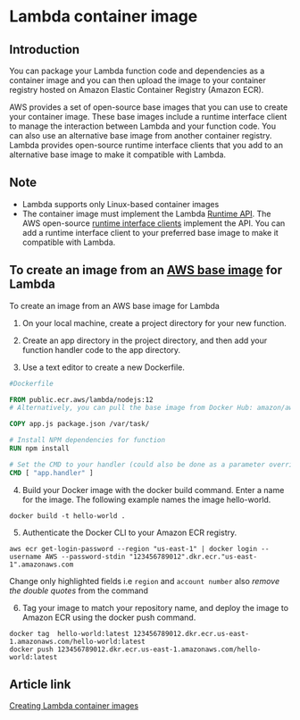 # Lambda container image

## Introduction

You can package your Lambda function code and dependencies as a container image and you can then upload the image to your container registry hosted on Amazon Elastic Container Registry (Amazon ECR).

AWS provides a set of open-source base images that you can use to create your container image. These base images include a runtime interface client to manage the interaction between Lambda and your function code.
You can also use an alternative base image from another container registry. Lambda provides open-source runtime interface clients that you add to an alternative base image to make it compatible with Lambda.

## Note
- Lambda supports only Linux-based container images
- The container image must implement the Lambda [Runtime API](https://docs.aws.amazon.com/lambda/latest/dg/runtimes-api.html). The AWS open-source [runtime interface clients](https://docs.aws.amazon.com/lambda/latest/dg/runtimes-images.html#runtimes-api-client) implement the API. You can add a runtime interface client to your preferred base image to make it compatible with Lambda.

## To create an image from an [AWS base image](https://docs.aws.amazon.com/lambda/latest/dg/nodejs-image.html) for Lambda

To create an image from an AWS base image for Lambda

1. On your local machine, create a project directory for your new function.
2. Create an app directory in the project directory, and then add your function handler code to the app directory.

3. Use a text editor to create a new Dockerfile. 


```Dockerfile
#Dockerfile

FROM public.ecr.aws/lambda/nodejs:12
# Alternatively, you can pull the base image from Docker Hub: amazon/aws-lambda-nodejs:12

COPY app.js package.json /var/task/

# Install NPM dependencies for function
RUN npm install

# Set the CMD to your handler (could also be done as a parameter override outside of the Dockerfile)
CMD [ "app.handler" ]  
```

4. Build your Docker image with the docker build command. Enter a name for the image. The following example names the image hello-world. 
```
docker build -t hello-world . 
```
5. Authenticate the Docker CLI to your Amazon ECR registry.
```
aws ecr get-login-password --region "us-east-1" | docker login --username AWS --password-stdin "123456789012".dkr.ecr."us-east-1".amazonaws.com    
```
Change only highlighted fields i.e `region` and `account number` also *remove the double quotes* from the command

6. Tag your image to match your repository name, and deploy the image to Amazon ECR using the docker push command. 
```
docker tag  hello-world:latest 123456789012.dkr.ecr.us-east-1.amazonaws.com/hello-world:latest
docker push 123456789012.dkr.ecr.us-east-1.amazonaws.com/hello-world:latest   
```

## Article link
[Creating Lambda container images](https://docs.aws.amazon.com/lambda/latest/dg/images-create.html)
